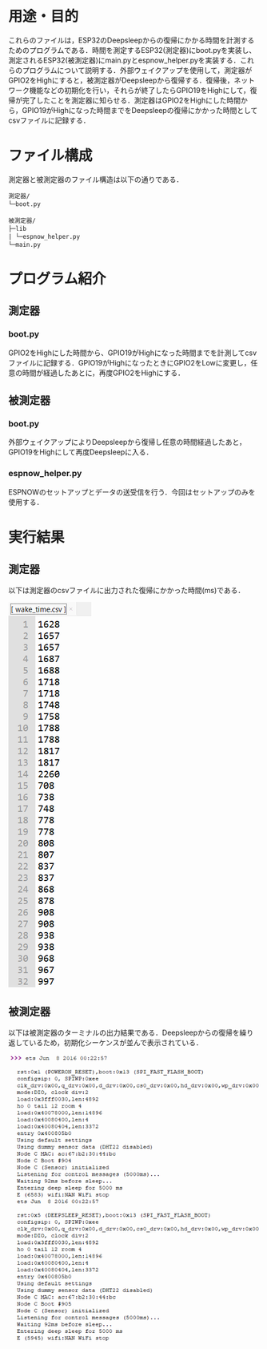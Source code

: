 # 用途・目的
これらのファイルは，ESP32のDeepsleepからの復帰にかかる時間を計測するためのプログラムである．時間を測定するESP32(測定器)にboot.pyを実装し、測定されるESP32(被測定器)にmain.pyとespnow_helper.pyを実装する．これらのプログラムについて説明する．外部ウェイクアップを使用して，測定器がGPIO2をHighにすると，被測定器がDeepsleepから復帰する．復帰後，ネットワーク機能などの初期化を行い，それらが終了したらGPIO19をHighにして，復帰が完了したことを測定器に知らせる．測定器はGPIO2をHighにした時間から，GPIO19がHighになった時間までをDeepsleepの復帰にかかった時間としてcsvファイルに記録する．

# ファイル構成
測定器と被測定器のファイル構造は以下の通りである．

```
測定器/
└─boot.py

被測定器/
├─lib
| └─espnow_helper.py
└─main.py
```

# プログラム紹介
## 測定器
### boot.py
GPIO2をHighにした時間から、GPIO19がHighになった時間までを計測してcsvファイルに記録する．GPIO19がHighになったときにGPIO2をLowに変更し，任意の時間が経過したあとに，再度GPIO2をHighにする．

## 被測定器
### boot.py
外部ウェイクアップによりDeepsleepから復帰し任意の時間経過したあと，GPIO19をHighにして再度Deepsleepに入る．

### espnow_helper.py
ESPNOWのセットアップとデータの送受信を行う．今回はセットアップのみを使用する．
# 実行結果
## 測定器
以下は測定器のcsvファイルに出力された復帰にかかった時間(ms)である．

![image](https://github.com/cdsl-research/ESP32_measurement_Deepsleep_wakeup_time/blob/master/%E6%B8%AC%E5%AE%9A%E5%99%A8%E3%81%AE%E5%AE%9F%E8%A1%8C%E7%B5%90%E6%9E%9C.png)

## 被測定器
以下は被測定器のターミナルの出力結果である．Deepsleepからの復帰を繰り返しているため，初期化シーケンスが並んで表示されている．

![image](https://github.com/cdsl-research/ESP32_measurement_Deepsleep_wakeup_time/blob/master/%E8%A2%AB%E8%A8%88%E6%B8%AC%E5%99%A8%E3%81%AE%E5%AE%9F%E8%A1%8C%E7%B5%90%E6%9E%9C.png)


